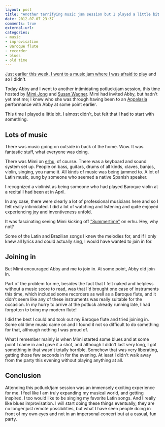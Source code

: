 ```yaml
---
layout: post
title: "Another terrifying music jam session but I played a little bit of blues and old time"
date: 2012-07-07 23:37
comments: true
external-url: 
categories: 
- music
- improvisation
- Baroque flute
- recorder
- blues
- old time
---
```

[Just earlier this week, I went to a music jam where I was afraid to play](/blog/2012/07/03/petrified-at-a-music-jam-session-so-i-didnt-play-but-watched-and-listened) and so I didn't.

Today Abby and I went to another intimidating potluck/jam session, this time hosted by [Mimi Jong](http://www.appalasia.com/Mimi.htm) and [Susan Wagner](http://classic-sculpture.com/). Mimi had invited Abby, but hadn't yet met me; I knew who she was through having been to an [Appalasia](http://www.appalasia.com/) performance with Abby at some point earlier.

This time I played a little bit. I almost didn't, but felt that I had to start with something.

<!--more-->

## Lots of music

There was music going on outside in back of the home. Wow. It was fantastic stuff, what everyone was doing.

There was Mimi on [erhu](http://en.wikipedia.org/wiki/Erhu), of course. There was a keyboard and sound system set up. People on bass, guitars, drums of all kinds, claves, banjos, violin, singing, you name it. All kinds of music was being jammed to. A lot of Latin music, sung by someone who seemed a native Spanish speaker.

I recognized a violinist as being someone who had played Baroque violin at a recital I had been at in April.

In any case, there were clearly a lot of professional musicians here and so I felt really intimidated. I did a lot of watching and listening and quite enjoyed experiencing joy and inventiveness unfold.

It was fascinating seeing Mimi kicking off ["Summertime"](http://en.wikipedia.org/wiki/Summertime_(song)) on erhu. Hey, why not?

Some of the Latin and Brazilian songs I knew the melodies for, and if I only knew all lyrics and could actually sing, I would have wanted to join in for.

## Joining in

But Mimi encouraged Abby and me to join in. At some point, Abby did join in.

Part of the problem for me, besides the fact that I felt naked and helpless without a music score to read, was that I'd brought one case of instruments this time, which included some recorders as well as a Baroque flute, and it didn't seem like any of these instruments was really suitable for the occasion. In my hurry to arrive at the potluck already running late, I had forgotten to bring my modern flute!

I did the best I could and took out my Baroque flute and tried joining in. Some old time music came on and I found it not so difficult to do something for that, although nothing I was proud of.

What I remember mainly is when Mimi started some blues and at some point I came in and gave it a shot, and although I didn't last very long, I got something in that wasn't totally horrible. Somehow that was very liberating, getting those few seconds in for the evening. At least I didn't walk away from the party this evening without playing anything at all.

## Conclusion

Attending this potluck/jam session was an immensely exciting experience for me. I feel like I am truly expanding my musical world, and getting inspired. I too would like to be singing my favorite Latin songs. And I really like blues improvisation. I will start doing these things eventually; they are no longer just remote possibilities, but what I have seen people doing in front of my own eyes and not in an impersonal concert but at a casual, fun party.
